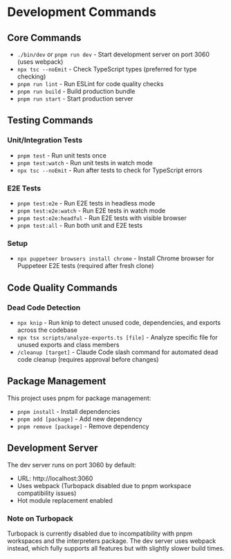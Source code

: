 # Development Commands

## Core Commands

- `./bin/dev` or `pnpm run dev` - Start development server on port 3060 (uses webpack)
- `npx tsc --noEmit` - Check TypeScript types (preferred for type checking)
- `pnpm run lint` - Run ESLint for code quality checks
- `pnpm run build` - Build production bundle
- `pnpm run start` - Start production server

## Testing Commands

### Unit/Integration Tests

- `pnpm test` - Run unit tests once
- `pnpm test:watch` - Run unit tests in watch mode
- `npx tsc --noEmit` - Run after tests to check for TypeScript errors

### E2E Tests

- `pnpm test:e2e` - Run E2E tests in headless mode
- `pnpm test:e2e:watch` - Run E2E tests in watch mode
- `pnpm test:e2e:headful` - Run E2E tests with visible browser
- `pnpm test:all` - Run both unit and E2E tests

### Setup

- `npx puppeteer browsers install chrome` - Install Chrome browser for Puppeteer E2E tests (required after fresh clone)

## Code Quality Commands

### Dead Code Detection

- `npx knip` - Run knip to detect unused code, dependencies, and exports across the codebase
- `npx tsx scripts/analyze-exports.ts [file]` - Analyze specific file for unused exports and class members
- `/cleanup [target]` - Claude Code slash command for automated dead code cleanup (requires approval before changes)

## Package Management

This project uses pnpm for package management:

- `pnpm install` - Install dependencies
- `pnpm add [package]` - Add new dependency
- `pnpm remove [package]` - Remove dependency

## Development Server

The dev server runs on port 3060 by default:

- URL: http://localhost:3060
- Uses webpack (Turbopack disabled due to pnpm workspace compatibility issues)
- Hot module replacement enabled

### Note on Turbopack

Turbopack is currently disabled due to incompatibility with pnpm workspaces and the interpreters package. The dev server uses webpack instead, which fully supports all features but with slightly slower build times.
